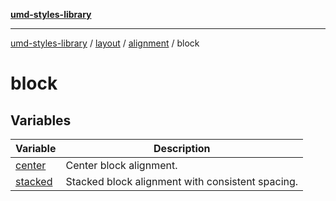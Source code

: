 [**umd-styles-library**](../../../../../README.md)

***

[umd-styles-library](../../../../../modules.md) / [layout](../../../../README.md) / [alignment](../../README.md) / block

# block

## Variables

| Variable | Description |
| ------ | ------ |
| [center](variables/center.md) | Center block alignment. |
| [stacked](variables/stacked.md) | Stacked block alignment with consistent spacing. |
